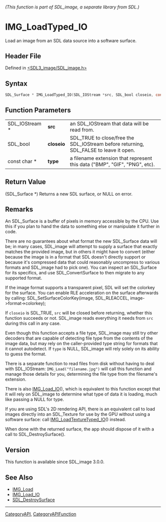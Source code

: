 ###### (This function is part of SDL_image, a separate library from SDL.)
# IMG_LoadTyped_IO

Load an image from an SDL data source into a software surface.

## Header File

Defined in [<SDL3_image/SDL_image.h>](https://github.com/libsdl-org/SDL_image/blob/main/include/SDL3_image/SDL_image.h)

## Syntax

```c
SDL_Surface * IMG_LoadTyped_IO(SDL_IOStream *src, SDL_bool closeio, const char *type);
```

## Function Parameters

|                |             |                                                                                       |
| -------------- | ----------- | ------------------------------------------------------------------------------------- |
| SDL_IOStream * | **src**     | an SDL_IOStream that data will be read from.                                          |
| SDL_bool       | **closeio** | SDL_TRUE to close/free the SDL_IOStream before returning, SDL_FALSE to leave it open. |
| const char *   | **type**    | a filename extension that represent this data ("BMP", "GIF", "PNG", etc).             |

## Return Value

(SDL_Surface *) Returns a new SDL surface, or NULL on error.

## Remarks

An SDL_Surface is a buffer of pixels in memory accessible by the CPU. Use
this if you plan to hand the data to something else or manipulate it
further in code.

There are no guarantees about what format the new SDL_Surface data will be;
in many cases, SDL_image will attempt to supply a surface that exactly
matches the provided image, but in others it might have to convert (either
because the image is in a format that SDL doesn't directly support or
because it's compressed data that could reasonably uncompress to various
formats and SDL_image had to pick one). You can inspect an SDL_Surface for
its specifics, and use SDL_ConvertSurface to then migrate to any supported
format.

If the image format supports a transparent pixel, SDL will set the colorkey
for the surface. You can enable RLE acceleration on the surface afterwards
by calling: SDL_SetSurfaceColorKey(image, SDL_RLEACCEL,
image->format->colorkey);

If `closeio` is SDL_TRUE, `src` will be closed before returning, whether
this function succeeds or not. SDL_image reads everything it needs from
`src` during this call in any case.

Even though this function accepts a file type, SDL_image may still try
other decoders that are capable of detecting file type from the contents of
the image data, but may rely on the caller-provided type string for formats
that it cannot autodetect. If `type` is NULL, SDL_image will rely solely on
its ability to guess the format.

There is a separate function to read files from disk without having to deal
with SDL_IOStream: `IMG_Load("filename.jpg")` will call this function and
manage those details for you, determining the file type from the filename's
extension.

There is also [IMG_Load_IO](IMG_Load_IO)(), which is equivalent to this
function except that it will rely on SDL_image to determine what type of
data it is loading, much like passing a NULL for type.

If you are using SDL's 2D rendering API, there is an equivalent call to
load images directly into an SDL_Texture for use by the GPU without using a
software surface: call [IMG_LoadTextureTyped_IO](IMG_LoadTextureTyped_IO)()
instead.

When done with the returned surface, the app should dispose of it with a
call to SDL_DestroySurface().

## Version

This function is available since SDL_image 3.0.0.

## See Also

- [IMG_Load](IMG_Load)
- [IMG_Load_IO](IMG_Load_IO)
- [SDL_DestroySurface](SDL_DestroySurface)

----
[CategoryAPI](CategoryAPI), [CategoryAPIFunction](CategoryAPIFunction)

